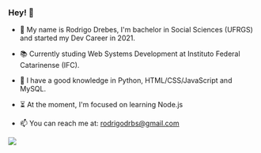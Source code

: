 ### Hey! 👋

- 🌱 My name is Rodrigo Drebes, I'm bachelor in Social Sciences (UFRGS) and started my Dev Career in 2021. 

- 📚 Currently studing Web Systems Development at Instituto Federal Catarinense (IFC).

- 📜 I have a good knowledge in Python, HTML/CSS/JavaScript and MySQL.

- ⏳ At the moment, I'm focused on learning Node.js

- 📫 You can reach me at: rodrigodrbs@gmail.com


<a href="https://www.linkedin.com/in/rodrigodrebes/"><img src="https://img.shields.io/badge/LinkedIn-0077B5?style=for-the-badge&logo=linkedin&logoColor=white" target="_blank"></a>

